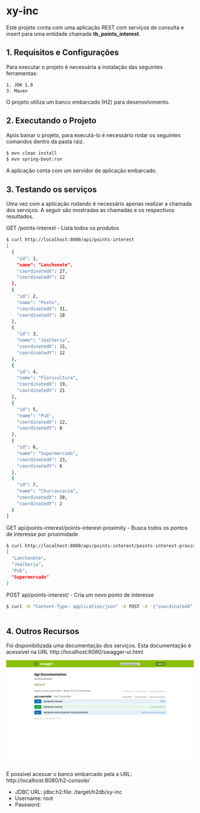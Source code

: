# xy-inc

Este projeto conta com uma aplicação REST com serviços de consulta e insert para uma entidade chamada **tb_points_interest**.

## 1. Requisitos e Configurações

Para executar o projeto é necessária a instalação das seguintes ferramentas:

    1. JDK 1.8
    3. Maven
    
O projeto utiliza um banco embarcado (H2) para desenvolvimento.
 
## 2. Executando o Projeto
 
Após baixar o projeto, para executá-lo é necessário rodar os seguintes comandos dentro da pasta raiz.

```sh
$ mvn clean install
$ mvn spring-boot:run
```

A aplicação conta com um servidor de aplicação embarcado.

## 3. Testando os serviços

Uma vez com a aplicação rodando é necessário apenas realizar a chamada dos serviços. A seguir são mostradas as chamadas e os respectivos resultados.

GET /points-interest - Lista todos os produtos

```sh
$ curl http://localhost:8080/api/points-interest
[
  {
    "id": 1,
    "name": "Lanchonete",
    "coordinatedX": 27,
    "coordinatedY": 12
  },
  {
    "id": 2,
    "name": "Posto",
    "coordinatedX": 31,
    "coordinatedY": 18
  },
  {
    "id": 3,
    "name": "Joalheria",
    "coordinatedX": 15,
    "coordinatedY": 12
  },
  {
    "id": 4,
    "name": "Floricultura",
    "coordinatedX": 19,
    "coordinatedY": 21
  },
  {
    "id": 5,
    "name": "Pub",
    "coordinatedX": 12,
    "coordinatedY": 8
  },
  {
    "id": 6,
    "name": "Supermercado",
    "coordinatedX": 23,
    "coordinatedY": 6
  },
  {
    "id": 7,
    "name": "Churrascaria",
    "coordinatedX": 28,
    "coordinatedY": 2
  }
]
```

GET api/points-interest/points-interest-proximity - Busca todos os pontos de interesse por proximidade

```sh
$ curl http://localhost:8080/api/points-interest/points-interest-proximity?coordinateReferenceX=20&coordinateReferenceY=10&distance=10
[
  "Lanchonete",
  "Joalheria",
  "Pub",
  "Supermercado"
]
```

POST api/points-interest/ - Cria um novo ponto de interesse

```sh
$ curl -H "Content-Type: application/json" -X POST -d '{"coordinatedX": 0, "coordinatedY": 0,"id": 0,"name": "string"}' http://localhost:8080/api/points-interest
  
```

## 4. Outros Recursos

Foi disponibilizada uma documentação dos serviços. Esta documentação é acessível na URL http://localhost:8080/swagger-ui.html

![Swagger](https://github.com/fontourajunior/xy-inc/blob/master/readme_img/doc.png)

É possível acessar o banco embarcado pela a URL: http://localhost:8080/h2-console/

* JDBC URL: jdbc:h2:file:./target/h2db/xy-inc
* Username: root
* Password: 
